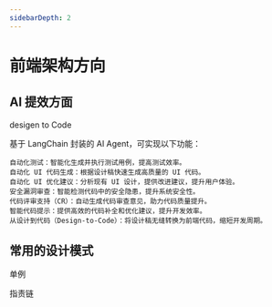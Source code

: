 ```yaml
---
sidebarDepth: 2
---
```


# 前端架构方向


## AI 提效方面 

desigen to Code 

基于 LangChain 封装的 AI Agent，可实现以下功能：

    自动化测试：智能化生成并执行测试用例，提高测试效率。
    自动化 UI 代码生成：根据设计稿快速生成高质量的 UI 代码。
    自动化 UI 优化建议：分析现有 UI 设计，提供改进建议，提升用户体验。
    安全漏洞审查：智能检测代码中的安全隐患，提升系统安全性。
    代码评审支持（CR）：自动生成代码审查意见，助力代码质量提升。
    智能代码提示：提供高效的代码补全和优化建议，提升开发效率。
    从设计到代码（Design-to-Code）：将设计稿无缝转换为前端代码，缩短开发周期。





## 常用的设计模式 

单例

指责链